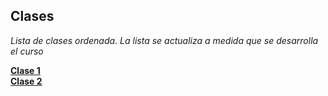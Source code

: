 ## Clases
*Lista de clases ordenada. La lista se actualiza a medida que se desarrolla el curso*


[__Clase 1__](Clase_1/index.md)   
[__Clase 2__](Clase_2%20/index.md)
